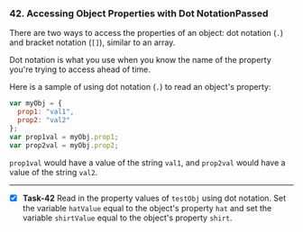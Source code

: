 ### 42. Accessing Object Properties with Dot NotationPassed
There are two ways to access the properties of an object: dot notation (`.`) and bracket notation (`[]`), similar to an array.

Dot notation is what you use when you know the name of the property you're trying to access ahead of time.

Here is a sample of using dot notation (`.`) to read an object's property:
```js
var myObj = {
  prop1: "val1",
  prop2: "val2"
};
var prop1val = myObj.prop1;
var prop2val = myObj.prop2;
```
`prop1val` would have a value of the string `val1`, and `prop2val` would have a value of the string `val2`.
****************************************************
- [x] **Task-42**  Read in the property values of `testObj` using dot notation. Set the variable `hatValue` equal to the object's property `hat` and set the variable `shirtValue` equal to the object's property `shirt`.

